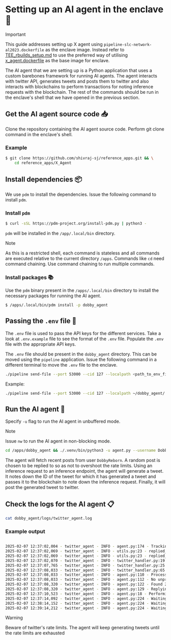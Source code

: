 # Setting up an AI agent in the enclave 🤖
> [!IMPORTANT]
> This guide addresses setting up X agent using `pipeline-slc-network-al2023.dockerfile` as the enclave image. Instead refer to [TEE_rbuilds_setup.md](TEE_rbuilds_setup.md) to use the preferred way of utilising [x_agent.dockerfile](x_agentr.dockerfile) as the base image for enclave.

The AI agent that we are setting up is a Python application that uses a custom barebones framework for running AI agents. The agent interacts with twitter API, generates tweets and posts them to twitter and also interacts with blockchains to perform transactions for noting inference requests with the blockchain. The rest of the commands should be run in the enclave's shell that we have opened in the previous section.

## Get the AI agent source code 📥
Clone the repository containing the AI agent source code. Perform git clone command in the enclave's shell.

### Example
```bash
$ git clone https://github.com/shivraj-sj/reference_apps.git && \
    cd reference_apps/X_Agent
```

## Install dependencies 📦
We use `pdm` to install the dependencies. Issue the following command to install `pdm`.

### Install `pdm`
```bash
$ curl -sSL https://pdm-project.org/install-pdm.py | python3 -
```
`pdm` will be installed in the `/app/.local/bin` directory.
> [!NOTE]
> As this is a restricted shell, each command is stateless and all commands are executed relative to the current directory `/apps`. Commands like `cd` need command chaining. Use command chaining to run multiple commands.

### Install packages 📚
Use the `pdm` binary present in the `/apps/.local/bin` directory to install the necessary packages for running the AI agent.
```bash
$ /apps/.local/bin/pdm install -p dobby_agent
```

## Passing the `.env` file 🔑
The `.env` file is used to pass the API keys for the different services. Take a look at `.env.example` file to see the format of the `.env` file. Populate the `.env` file with the appropriate API keys. 

The `.env` file should be present in the `dobby_agent` directory. This can be moved using the `pipeline` application. Issue the following command in a different terminal to move the `.env` file to the enclave.
```bash
./pipeline send-file --port 53000 --cid 127 --localpath <path_to_env_file_directory>/.env --remotepath /apps/.env
```
Example:
```bash
./pipeline send-file --port 53000 --cid 127 --localpath ~/dobby_agent/.env --remotepath /apps/dobby_agent/.env
```

## Run the AI agent 🚀
Specify `-u` flag to run the AI agent in unbuffered mode.

> [!NOTE]
> Issue `nw` to run the AI agent in non-blocking mode.
```bash
cd /apps/dobby_agent && ./.venv/bin/python3 -u agent.py --username DobbyReborn 2>&1 | tee agent.log
```

The agent will fetch recent posts from user `DobbyReborn`. A random post is chosen to be replied to so as not to overshoot the rate limits. Using an inference request to an inference endpoint, the agent will generate a tweet. It notes down the ID of the tweet for which it has generated a tweet and passes it to the blockchain to note down the inference request. Finally, it will post the generated tweet to twitter.

## Check the logs for the AI agent 📋
```bash
cat dobby_agent/logs/twitter_agent.log
```
### Example output
```bash

2025-02-07 12:37:02,004 - twitter_agent - INFO - agent.py:174 - Tracking user:DobbyReborn
2025-02-07 12:37:02,069 - twitter_agent - INFO - utils.py:23 - replied_tweets.json does not exist. Creating a new one.
2025-02-07 12:37:02,069 - twitter_agent - INFO - utils.py:23 - replied_posts.json does not exist. Creating a new one.
2025-02-07 12:37:02,070 - twitter_agent - INFO - twitter_handler.py:19 - Getting user info
2025-02-07 12:37:07,765 - twitter_agent - INFO - twitter_handler.py:25 - Successfully authenticated agent as user ID: 1878674353342341120
2025-02-07 12:37:08,033 - twitter_agent - INFO - twitter_handler.py:65 - User ID for username:DobbyReborn: 1879064952037871616
2025-02-07 12:37:08,033 - twitter_agent - INFO - agent.py:110 - Processing Twitter posts from user:1879064952037871616
2025-02-07 12:37:08,033 - twitter_agent - INFO - agent.py:112 - No unprocessed posts found. Fetching new posts...
2025-02-07 12:37:08,320 - twitter_agent - INFO - agent.py:122 - Found 2 posts to process
2025-02-07 12:37:08,320 - twitter_agent - INFO - agent.py:129 - Replying to post:I tried to organize my thoughts, but they went on a field trip without me. 🧠✈️
2025-02-07 12:37:10,523 - twitter_agent - INFO - agent.py:18 - Performing blockchain transaction for tweet 1887839946528190671
2025-02-07 12:37:14,092 - twitter_agent - INFO - agent.py:224 - Waiting for 15 minutes before checking again...
2025-02-07 12:38:14,152 - twitter_agent - INFO - agent.py:224 - Waiting for 14 minutes before checking again...
2025-02-07 12:39:14,212 - twitter_agent - INFO - agent.py:224 - Waiting for 13 minutes before checking again...
```

> [!WARNING]
>  Beware of twitter's rate limits. The agent will keep generating tweets until the rate limits are exhausted


